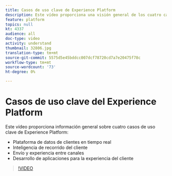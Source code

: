 ```yaml
---
title: Casos de uso clave de Experience Platform
description: Este vídeo proporciona una visión general de los cuatro casos de uso clave de Adobe Experience Platform&mdash;plataforma de datos del cliente en tiempo real, inteligencia del recorrido del cliente, experiencia de envío y canal cruzado y desarrollo de aplicaciones de experiencia del cliente.
feature: platform
topics: null
kt: 4337
audience: all
doc-type: video
activity: understand
thumbnail: 32806.jpg
translation-type: tm+mt
source-git-commit: 5575d5e45bddcc007dcf78720cd7a7e20475f78c
workflow-type: tm+mt
source-wordcount: '73'
ht-degree: 0%

---
```



# Casos de uso clave del Experience Platform

Este vídeo proporciona información general sobre cuatro casos de uso clave de Experience Platform:

* Plataforma de datos de clientes en tiempo real
* Inteligencia de recorrido del cliente
* Envío y experiencia entre canales
* Desarrollo de aplicaciones para la experiencia del cliente

>[!VIDEO](https://video.tv.adobe.com/v/32806?quality=12&learn=on)